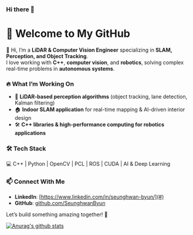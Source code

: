 ### Hi there 👋

<!--
**SeunghwanByun/SeunghwanByun** is a ✨ _special_ ✨ repository because its `README.md` (this file) appears on your GitHub profile.

Here are some ideas to get you started:

- 🔭 I’m currently working on ...
- 🌱 I’m currently learning ...
- 👯 I’m looking to collaborate on ...
- 🤔 I’m looking for help with ...
- 💬 Ask me about ...
- 📫 How to reach me: ...
- 😄 Pronouns: ...
- ⚡ Fun fact: ...
-->

# 🚀 Welcome to My GitHub  

👋 Hi, I’m a **LiDAR & Computer Vision Engineer** specializing in **SLAM, Perception, and Object Tracking**.  
I love working with **C++**, **computer vision**, and **robotics**, solving complex real-time problems in **autonomous systems**.

### 🔥 What I’m Working On  
- 🚗 **LiDAR-based perception algorithms** (object tracking, lane detection, Kalman filtering)  
- 🏠 **Indoor SLAM application** for real-time mapping & AI-driven interior design  
- 🛠️ **C++ libraries & high-performance computing for robotics applications**  

### 🛠️ Tech Stack  
💻 C++ | Python | OpenCV | PCL | ROS | CUDA | AI & Deep Learning  

### 📫 Connect With Me  
- **LinkedIn**: [https://www.linkedin.com/in/seunghwan-byun/](#)  
- **GitHub**: [github.com/SeunghwanByun](#)  

Let’s build something amazing together! 🚀  

[![Anurag's github stats](https://github-readme-stats.vercel.app/api/?username=SeunghwanByun&show_icons=true&theme=radical)](https://github.com/anuraghazra/github-readme-stats)

<!--[![Anurag's github stats](https://github-readme-stats.vercel.app/api/top-langs/?username=SeunghwanByun&show_icons=true&theme=radical)](https://github.com/anuraghazra/github-readme-stats)-->
